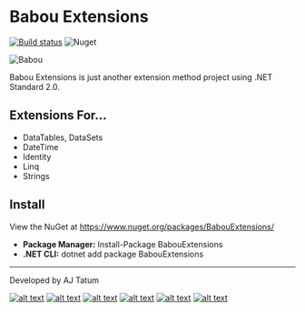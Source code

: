 # Babou Extensions
[![Build status](https://ci.appveyor.com/api/projects/status/2um6nsg5bub058nv?svg=true)](https://ci.appveyor.com/project/ajtatum/babouextensions) ![Nuget](https://img.shields.io/nuget/dt/BabouExtensions)

![Babou](https://raw.githubusercontent.com/ajtatum/BabouExtensions/master/Babou.png)

Babou Extensions is just another extension method project using .NET Standard 2.0.

## Extensions For...

* DataTables, DataSets
* DateTime
* Identity
* Linq
* Strings

## Install

View the NuGet at https://www.nuget.org/packages/BabouExtensions/

* **Package Manager:** Install-Package BabouExtensions
* **.NET CLI:** dotnet add package BabouExtensions

---
Developed by AJ Tatum

[![alt text][1.1]][1]
[![alt text][2.1]][2]
[![alt text][3.1]][3]
[![alt text][4.1]][4]
[![alt text][5.1]][5]
[![alt text][6.1]][6]

[1.1]: https://cdnjs.cloudflare.com/ajax/libs/webicons/2.0.0/webicons/webicon-linkedin-m.png (LinkedIn @ajtatum)
[2.1]: https://cdnjs.cloudflare.com/ajax/libs/webicons/2.0.0/webicons/webicon-facebook-m.png (Facebook @ajtatum)
[3.1]: https://cdnjs.cloudflare.com/ajax/libs/webicons/2.0.0/webicons/webicon-twitter-m.png (Twitter @ajtatum)
[4.1]: https://cdnjs.cloudflare.com/ajax/libs/webicons/2.0.0/webicons/webicon-lastfm-m.png (LastFM @ajtatum)
[5.1]: https://cdnjs.cloudflare.com/ajax/libs/webicons/2.0.0/webicons/webicon-git-m.png (GitHub @ajtatum)
[6.1]: https://cdnjs.cloudflare.com/ajax/libs/webicons/2.0.0/webicons/webicon-blogger-m.png (ajtatum.com)

[1]: https://www.linkedin.com/in/ajtatum/
[2]: https://www.facebook.com/ajtatum
[3]: https://twitter.com/ajtatum
[4]: https://www.last.fm/user/ajtatum
[5]: https://github.com/ajtatum
[6]: https://ajtatum.com/